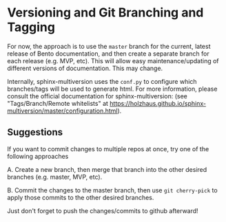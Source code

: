# Versioning and Git Branching and Tagging

For now, the approach is to use the `master` branch for the current, latest release of Bento documentation, and then create a separate branch for each release (e.g. MVP, etc). This will allow easy maintenance/updating of different versions of documentation. This may change.

Internally, sphinx-multiversion uses the `conf.py` to configure which branches/tags will be used to generate html. 
For more information, please consult the official documentation for sphinx-multiversion: (see "Tags/Branch/Remote whitelists" at https://holzhaus.github.io/sphinx-multiversion/master/configuration.html).

## Suggestions
If you want to commit changes to multiple repos at once, try one of the following approaches

A. Create a new branch, then merge that branch into the other desired branches (e.g. master, MVP, etc).

B. Commit the changes to the master branch, then use `git cherry-pick` to apply those commits to the other desired branches.

Just don't forget to push the changes/commits to github afterward!
